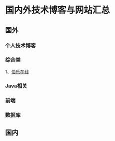 # 国内外技术博客与网站汇总 #
## 国外 ##

### 个人技术博客 ###

### 综合类 ###
1、[伯乐在线](http://blog.jobbole.com/)
### Java相关 ###

### 前端 ###


### 数据库 ###

## 国内 ##




